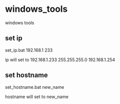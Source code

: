 # windows_tools
windows tools


## set ip

set_ip.bat 192.168.1 233

ip will set to
192.168.1.233 255.255.255.0 192.168.1.254


## set hostname

set_hostname.bat new_name

hostname will set to new_name
